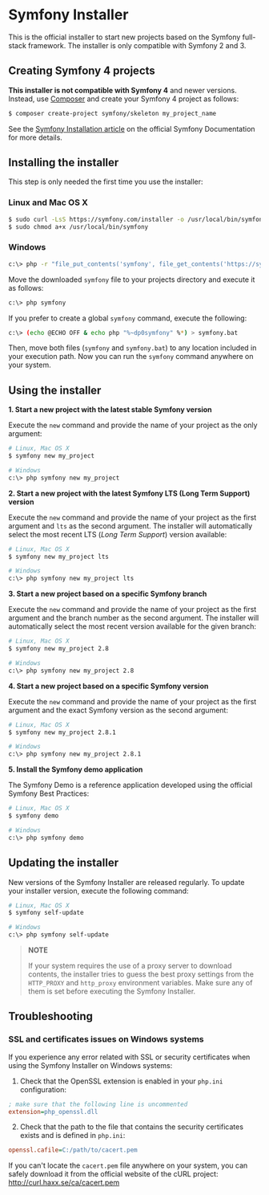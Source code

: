 Symfony Installer
=================

This is the official installer to start new projects based on the Symfony
full-stack framework. The installer is only compatible with Symfony 2 and 3.

Creating Symfony 4 projects
---------------------------

**This installer is not compatible with Symfony 4** and newer versions. Instead,
use [Composer](https://getcomposer.org/) and create your Symfony 4 project as follows:

```bash
$ composer create-project symfony/skeleton my_project_name
```

See the [Symfony Installation article](https://symfony.com/doc/current/setup.html)
on the official Symfony Documentation for more details.

Installing the installer
------------------------

This step is only needed the first time you use the installer:

### Linux and Mac OS X

```bash
$ sudo curl -LsS https://symfony.com/installer -o /usr/local/bin/symfony
$ sudo chmod a+x /usr/local/bin/symfony
```

### Windows

```bash
c:\> php -r "file_put_contents('symfony', file_get_contents('https://symfony.com/installer'));"
```

Move the downloaded `symfony` file to your projects directory and execute
it as follows:

```bash
c:\> php symfony
```

If you prefer to create a global `symfony` command, execute the following:

```bash
c:\> (echo @ECHO OFF & echo php "%~dp0symfony" %*) > symfony.bat
```

Then, move both files (`symfony` and `symfony.bat`) to any location included
in your execution path. Now you can run the `symfony` command anywhere on your
system.

Using the installer
-------------------

**1. Start a new project with the latest stable Symfony version**

Execute the `new` command and provide the name of your project as the only
argument:

```bash
# Linux, Mac OS X
$ symfony new my_project

# Windows
c:\> php symfony new my_project
```

**2. Start a new project with the latest Symfony LTS (Long Term Support) version**

Execute the `new` command and provide the name of your project as the first
argument and `lts` as the second argument. The installer will automatically
select the most recent LTS (*Long Term Support*) version available:

```bash
# Linux, Mac OS X
$ symfony new my_project lts

# Windows
c:\> php symfony new my_project lts
```

**3. Start a new project based on a specific Symfony branch**

Execute the `new` command and provide the name of your project as the first
argument and the branch number as the second argument. The installer will
automatically select the most recent version available for the given branch:

```bash
# Linux, Mac OS X
$ symfony new my_project 2.8

# Windows
c:\> php symfony new my_project 2.8
```

**4. Start a new project based on a specific Symfony version**

Execute the `new` command and provide the name of your project as the first
argument and the exact Symfony version as the second argument:

```bash
# Linux, Mac OS X
$ symfony new my_project 2.8.1

# Windows
c:\> php symfony new my_project 2.8.1
```

**5. Install the Symfony demo application**

The Symfony Demo is a reference application developed using the official Symfony
Best Practices:

```bash
# Linux, Mac OS X
$ symfony demo

# Windows
c:\> php symfony demo
```

Updating the installer
----------------------

New versions of the Symfony Installer are released regularly. To update your
installer version, execute the following command:

```bash
# Linux, Mac OS X
$ symfony self-update

# Windows
c:\> php symfony self-update
```

> **NOTE**
>
> If your system requires the use of a proxy server to download contents, the
> installer tries to guess the best proxy settings from the `HTTP_PROXY` and
> `http_proxy` environment variables. Make sure any of them is set before
> executing the Symfony Installer.

Troubleshooting
---------------

### SSL and certificates issues on Windows systems

If you experience any error related with SSL or security certificates when using
the Symfony Installer on Windows systems:

1) Check that the OpenSSL extension is enabled in your `php.ini` configuration:

```ini
; make sure that the following line is uncommented
extension=php_openssl.dll
```

2) Check that the path to the file that contains the security certificates
exists and is defined in `php.ini`:

```ini
openssl.cafile=C:/path/to/cacert.pem
```

If you can't locate the `cacert.pem` file anywhere on your system, you can
safely download it from the official website of the cURL project:
http://curl.haxx.se/ca/cacert.pem
